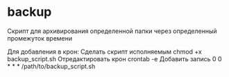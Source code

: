 # backup
Скрипт для архивирования определенной папки через определенный промежуток времени

Для добавления в крон:
Сделать скрипт исполняемым
chmod +x backup_script.sh
Отредактировать крон
crontab -e
Добавить запись
0 0 * * * /path/to/backup_script.sh 
